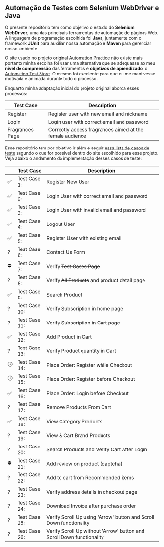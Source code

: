 ## Automação de Testes com Selenium WebDriver e Java

O presente repositório tem como objetivo o estudo do **Selenium WebDriver**, uma das principais ferramentas de automação de páginas Web. A linguagem de programação escolhida foi **Java**, juntamente com o framework **JUnit** para auxiliar nossa automação e **Maven** para gerenciar nosso ambiente.

O site usado no projeto original [Automation Practice](http://automationpractice.com/) não existe mais, portanto minha escolha foi usar uma alternativa que se adequasse ao meu **nível de compreensão** das ferramentas e **objetivos de aprendizado**: o [Automation Test Store](https://automationteststore.com/). O mesmo foi excelente para que eu me mantivesse motivada e animada durante todo o processo.

Enquanto minha adaptação inicial do projeto original aborda esses processos:

| Test Case       | Description                                              |
|-----------------|----------------------------------------------------------|
| Register        | Register user with new email and nickname                |
| Login           | Login user with correct email and password               |
| Fragrances Page | Correctly access fragrances aimed at the female audience |

Esse repositório tem por objetivo ir além e seguir [essa lista de casos de teste](https://automationexercise.com/test_cases) segundo o que for possível dentro do site escolhido para esse projeto. Veja abaixo o andamento da implementação desses casos de teste:

|     | Test Case     | Description                                                           |
|-----|---------------|-----------------------------------------------------------------------|
| ✅   | Test Case 1:  | Register New User                                                     |
| ✅   | Test Case 2:  | Login User with correct email and password                            |
| ✅   | Test Case 3:  | Login User with invalid email and password                            |
| ✅   | Test Case 4:  | Logout User                                                           |
| ✅   | Test Case 5:  | Register User with existing email                                     |
| ?   | Test Case 6:  | Contact Us Form                                                       |
| ⛔   | Test Case 7:  | Verify ~~Test Cases Page~~                                            |
| ?   | Test Case 8:  | Verify ~~All Products~~ and product detail page                       |
| ✅   | Test Case 9:  | Search Product                                                        |
| ?   | Test Case 10: | Verify Subscription in home page                                      |
| ?   | Test Case 11: | Verify Subscription in Cart page                                      |
| ✅   | Test Case 12: | Add Product in Cart                                                   |
| ?   | Test Case 13: | Verify Product quantity in Cart                                       |
| 🕒  | Test Case 14: | Place Order: Register while Checkout                                  |
| 🕒  | Test Case 15: | Place Order: Register before Checkout                                 |
| ✅   | Test Case 16: | Place Order: Login before Checkout                                    |
| ?   | Test Case 17: | Remove Products From Cart                                             |
| ✅   | Test Case 18: | View Category Products                                                |
| ?   | Test Case 19: | View & Cart Brand Products                                            |
| ?   | Test Case 20: | Search Products and Verify Cart After Login                           |
| ⛔   | Test Case 21: | Add review on product (captcha)                                       |
| ?   | Test Case 22: | Add to cart from Recommended items                                    |
| ?   | Test Case 23: | Verify address details in checkout page                               |
| ?   | Test Case 24: | Download Invoice after purchase order                                 |
| ?   | Test Case 25: | Verify Scroll Up using 'Arrow' button and Scroll Down functionality   |
| ?   | Test Case 26: | Verify Scroll Up without 'Arrow' button and Scroll Down functionality |       